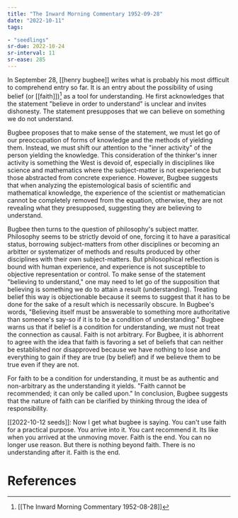 ```yaml
---
title: "The Inward Morning Commentary 1952-09-28"
date: "2022-10-11"
tags:

- "seedlings"
sr-due: 2022-10-24
sr-interval: 11
sr-ease: 285
---
```


In September 28, [[henry bugbee]] writes what is probably his most difficult to comprehend entry so far. It is an entry about the possibility of using belief (or [[faith]])[^1] as a tool for understanding. He first acknowledges that the statement "believe in order to understand" is unclear and invites dishonesty. The statement presupposes that we can believe on something we do not understand.

Bugbee proposes that to make sense of the statement, we must let go of our preoccupation of forms of knowledge and the methods of yielding them. Instead, we must shift our attention to the "inner activity" of the person yielding the knowledge. This consideration of the thinker's inner activity is something the West is devoid of, especially in disciplines like science and mathematics where the subject-matter is not experience but those abstracted from concrete experience. However, Bugbee suggests that when analyzing the epistemological basis of scientific and mathematical knowledge, the experience of the scientist or mathematician cannot be completely removed from the equation, otherwise, they are not revealing what they presupposed, suggesting they are believing to understand.

Bugbee then turns to the question of philosophy's subject matter. Philosophy seems to be strictly devoid of one, forcing it to have a parasitical status, borrowing subject-matters from other disciplines or becoming an arbitter or systematizer of methods and results produced by other disciplines with their own subject-matters. But philosophical reflection is bound with human experience, and experience is not susceptible to objective representation or control. To make sense of the statement "believing to understand," one may need to let go of the supposition that believing is something we do to attain a result (understanding). Treating belief this way is objectionable because it seems to suggest that it has to be done for the sake of a result which is necessarily obscure. In Bugbee's words, "Believing itself must be answerable to something more authoritative than someone's say-so if it is to be a condition of understanding." Bugbee warns us that if belief is a condition for understanding, we must not treat the connection as causal. Faith is not arbitrary. For Bugbee, it is abhorrent to agree with the idea that faith is favoring a set of beliefs that can neither be established nor disapproved because we have nothing to lose and everything to gain if they are true (by belief) and if we believe them to be true even if they are not.

For faith to be a condition for understanding, it must be as authentic and non-arbitrary as the understanding it yields. "Faith cannot be recommended; it can only be called upon." In conclusion, Bugbee suggests that the nature of faith can be clarified by thinking throug the idea of responsibility.

[[2022-10-12 seeds]]: Now I get what bugbee is saying. You can't use faith for a practical purpose. You arrive into it. You cant recommend it. Its like when you arrived at the unmoving mover. Faith is the end. You can no longer use reason. But there is nothing beyond faith. There is no understanding after it. Faith is the end.

# References

[^1]: [[The Inward Morning Commentary 1952-08-28]]